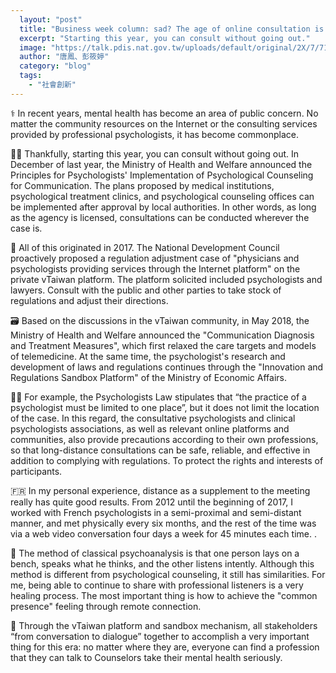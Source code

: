 ```yaml
---
  layout: "post"
  title: "Business week column: sad? The age of online consultation is coming"
  excerpt: "Starting this year, you can consult without going out."
  image: "https://talk.pdis.nat.gov.tw/uploads/default/original/2X/7/7174287ad0e4063fdb6b84ac8882406c3c6805be.jpeg"
  author: "唐鳳、彭筱婷"
  category: "blog"
  tags: 
    - "社會創新"
---
```



 ⚕️ In recent years, mental health has become an area of public concern. No matter the community resources on the Internet or the consulting services provided by professional psychologists, it has become commonplace. 

 👩‍⚕️ Thankfully, starting this year, you can consult without going out. In December of last year, the Ministry of Health and Welfare announced the Principles for Psychologists' Implementation of Psychological Counseling for Communication. The plans proposed by medical institutions, psychological treatment clinics, and psychological counseling offices can be implemented after approval by local authorities. In other words, as long as the agency is licensed, consultations can be conducted wherever the case is. 

 🎨 All of this originated in 2017. The National Development Council proactively proposed a regulation adjustment case of "physicians and psychologists providing services through the Internet platform" on the private vTaiwan platform. The platform solicited included psychologists and lawyers. Consult with the public and other parties to take stock of regulations and adjust their directions. 

 🗃️ Based on the discussions in the vTaiwan community, in May 2018, the Ministry of Health and Welfare announced the "Communication Diagnosis and Treatment Measures", which first relaxed the care targets and models of telemedicine. At the same time, the psychologist's research and development of laws and regulations continues through the "Innovation and Regulations Sandbox Platform" of the Ministry of Economic Affairs. 

 👨‍⚕️ For example, the Psychologists Law stipulates that “the practice of a psychologist must be limited to one place”, but it does not limit the location of the case. In this regard, the consultative psychologists and clinical psychologists associations, as well as relevant online platforms and communities, also provide precautions according to their own professions, so that long-distance consultations can be safe, reliable, and effective in addition to complying with regulations. To protect the rights and interests of participants. 

 🇫🇷 In my personal experience, distance as a supplement to the meeting really has quite good results. From 2012 until the beginning of 2017, I worked with French psychologists in a semi-proximal and semi-distant manner, and met physically every six months, and the rest of the time was via a web video conversation four days a week for 45 minutes each time. . 

 💺 The method of classical psychoanalysis is that one person lays on a bench, speaks what he thinks, and the other listens intently. Although this method is different from psychological counseling, it still has similarities. For me, being able to continue to share with professional listeners is a very healing process. The most important thing is how to achieve the "common presence" feeling through remote connection. 

 💝 Through the vTaiwan platform and sandbox mechanism, all stakeholders “from conversation to dialogue” together to accomplish a very important thing for this era: no matter where they are, everyone can find a profession that they can talk to Counselors take their mental health seriously. 
